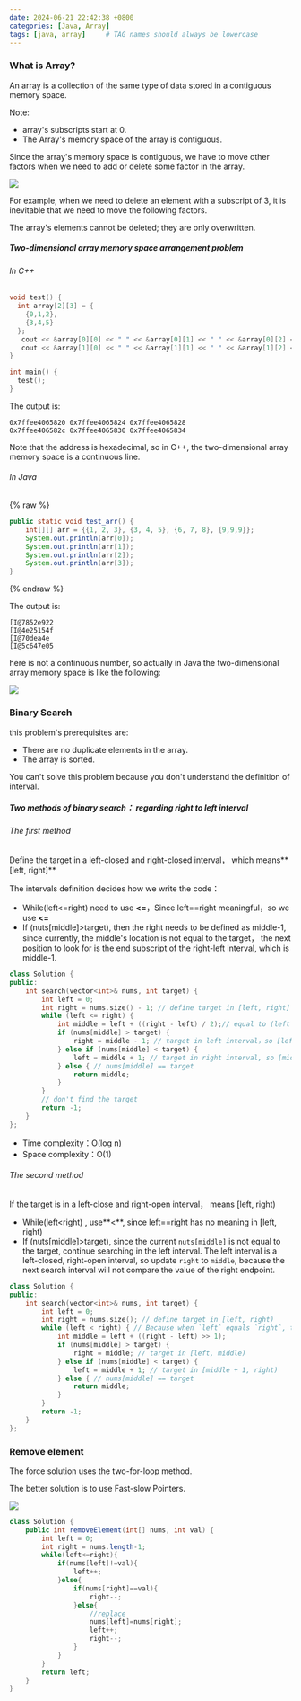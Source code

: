 ```yaml
---
date: 2024-06-21 22:42:38 +0800
categories: [Java, Array]
tags: [java, array]     # TAG names should always be lowercase
---
```


### What is Array?

An array is a collection of the same type of data stored in a contiguous memory space.

Note: 

- array's subscripts start at 0.
- The Array's memory space of the array is contiguous.

Since the array's memory space is contiguous, we have to move other factors when we need to add or delete some factor in the array.

![](assets/images/062101.png)

For example, when we need to delete an element with a subscript of 3, it is inevitable that we need to move the following factors. 

The array's elements cannot be deleted; they are only overwritten.

##### Two-dimensional array memory space arrangement problem

###### In C++

```c++ 
void test() {
  int array[2][3] = {
    {0,1,2},
    {3,4,5}
  };
   cout << &array[0][0] << " " << &array[0][1] << " " << &array[0][2] << endl;
   cout << &array[1][0] << " " << &array[1][1] << " " << &array[1][2] << endl;
}

int main() {
  test();
}
```

The output is:

```
0x7ffee4065820 0x7ffee4065824 0x7ffee4065828
0x7ffee406582c 0x7ffee4065830 0x7ffee4065834
```

Note that the address is hexadecimal, so in C++, the two-dimensional array memory space is a continuous line.

###### In Java

{% raw %}

```java
public static void test_arr() {
    int[][] arr = {{1, 2, 3}, {3, 4, 5}, {6, 7, 8}, {9,9,9}};
    System.out.println(arr[0]);
    System.out.println(arr[1]);
    System.out.println(arr[2]);
    System.out.println(arr[3]);
}
```

{% endraw %}

The output is:

```
[I@7852e922
[I@4e25154f
[I@70dea4e
[I@5c647e05
```

here is not a continuous number, so actually in Java the two-dimensional array memory space is like the following:

 ![](assets\images\062102.png)

### Binary Search

[Binary Search Problem]: https://leetcode.com/problems/binary-search/

this problem's prerequisites are:

- There are no duplicate elements in the array.
- The array is sorted.

You can't solve this problem because you don't understand the definition of interval.

##### Two methods of binary search： regarding right to left interval

###### The first method

Define the target in a left-closed and right-closed interval， which means**[left, right]**

The intervals definition decides how we write the code：

- While(left<=right) need to use **<=**，Since left==right meaningful，so we use **<=**
- If (nuts[middle]>target), then the right needs to be defined as middle-1, since currently, the middle's location is not equal to the target， the next position to look for is the end subscript of the right-left interval, which is middle-1.

```c++
class Solution {
public:
    int search(vector<int>& nums, int target) {
        int left = 0;
        int right = nums.size() - 1; // define target in [left, right] interval
        while (left <= right) { 
            int middle = left + ((right - left) / 2);// equal to (left + right)/2
            if (nums[middle] > target) {
                right = middle - 1; // target in left interval，so [left, middle - 1]
            } else if (nums[middle] < target) {
                left = middle + 1; // target in right interval, so [middle + 1, right]
            } else { // nums[middle] == target
                return middle; 
            }
        }
        // don't find the target
        return -1;
    }
};
```

- Time complexity：O(log n)
- Space complexity：O(1)

###### The second method

If the target is in a left-close and right-open interval， means [left, right)

- While(left<right) , use**<**, since left==right has no meaning in [left, right)
- If (nuts[middle]>target),  since the current `nuts[middle]` is not equal to the target, continue searching in the left interval. The left interval is a left-closed, right-open interval, so update `right` to `middle`, because the next search interval will not compare the value of the right endpoint.

```c++
class Solution {
public:
    int search(vector<int>& nums, int target) {
        int left = 0;
        int right = nums.size(); // define target in [left, right)
        while (left < right) { // Because when `left` equals `right`, the interval `[left, right)` is an invalid space, so use `<`.
            int middle = left + ((right - left) >> 1);
            if (nums[middle] > target) {
                right = middle; // target in [left, middle)
            } else if (nums[middle] < target) {
                left = middle + 1; // target in [middle + 1, right)
            } else { // nums[middle] == target
                return middle; 
            }
        }
        return -1;
    }
};
```

### Remove element

[No 27 ]: https://leetcode.com/problems/remove-element/

The force solution uses the two-for-loop method.

The better solution is to use Fast-slow Pointers.

![](assets\images\062103.gif)

```java
class Solution {
    public int removeElement(int[] nums, int val) {
        int left = 0;
        int right = nums.length-1;
        while(left<=right){
            if(nums[left]!=val){
                left++;
            }else{
                if(nums[right]==val){
                    right--;
                }else{
                    //replace
                    nums[left]=nums[right];
                    left++;
                    right--;
                }
            }
        }
        return left;
    }
}
```




